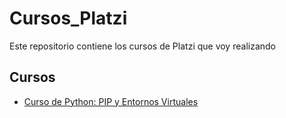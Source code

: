# Cursos_Platzi
Este repositorio contiene los cursos de Platzi que voy realizando

## Cursos
- [Curso de Python: PIP y Entornos Virtuales](./PIP_y_Entornos_Virtuales/)
